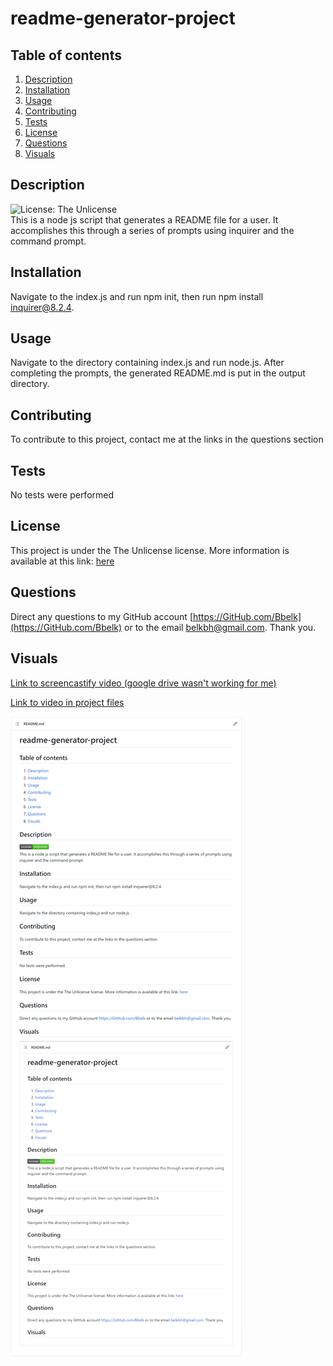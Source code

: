 # readme-generator-project

  ## Table of contents
  1. [Description](#description)
  2. [Installation](#installation)
  3. [Usage](#usage)
  4. [Contributing](#contributing)
  5. [Tests](#tests)
  6. [License](#license)
  7. [Questions](#questions)
  8. [Visuals](#visuals)

  ## Description
  ![License: The Unlicense](https://img.shields.io/badge/License-Unlicense-success.svg)<br />
  This is a node js script that generates a README file for a user. It accomplishes this through a series of prompts using inquirer and the command prompt.
  ## Installation
  Navigate to the index.js and run npm init, then run npm install inquirer@8.2.4.
  ## Usage
  Navigate to the directory containing index.js and run node.js. After completing the prompts, the generated README.md is put in the output directory.
  ## Contributing
  To contribute to this project, contact me at the links in the questions section
  ## Tests
  No tests were performed
  ## License
  This project is under the The Unlicense license. More information is available at this link: [here](https://choosealicense.com/licenses/unlicense/)
  ## Questions
  Direct any questions to my GitHub account [https://GitHub.com/Bbelk](https://GitHub.com/Bbelk) or to the email belkbh@gmail.com. Thank you.
  ## Visuals
[Link to screencastify video (google drive wasn't working for me)](https://watch.screencastify.com/v/qwDYkd8w2VWUjei80UV8)

 [Link to video in project files](https://github.com/BBelk/readme-generator-project/blob/main/images/readmeGeneratorVideo.webm)

 ![Alt text](https://github.com/BBelk/readme-generator-project/blob/main/images/readme-generator-project-image.png "README Screenshot")